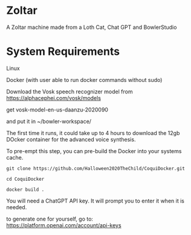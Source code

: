# Zoltar

A Zoltar machine made from a Loth Cat, Chat GPT and BowlerStudio

# System Requirements

Linux 

Docker (with user able to run docker commands without sudo)

Download  the Vosk speech recognizer model from https://alphacephei.com/vosk/models

get vosk-model-en-us-daanzu-2020090

and put it in ~/bowler-workspace/

The first time it runs, it could take up  to 4 hours to download the 12gb DOcker container for the advanced voice synthesis. 

To pre-empt this step, you can pre-build the Docker into your systems cache. 

```
git clone https://github.com/Halloween2020TheChild/CoquiDocker.git

cd CoquiDocker

docker build .

```

You will need a ChatGPT API key. It will prompt you to enter it when it is needed. 

to generate one for yourself, go to: https://platform.openai.com/account/api-keys